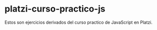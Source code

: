 # platzi-curso-practico-js
Estos son ejercicios derivados del curso practico de JavaScript en Platzi.

